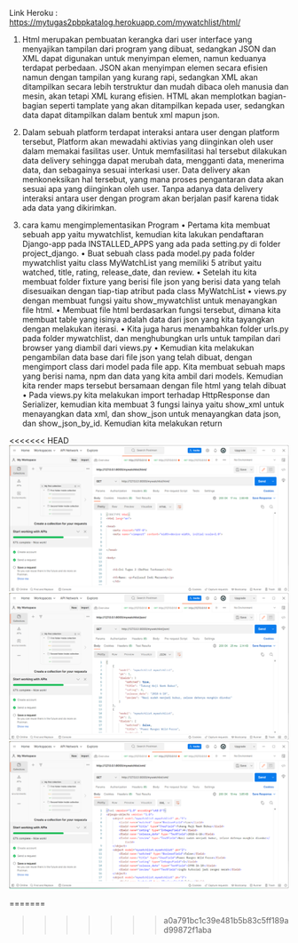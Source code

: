 Link Heroku : https://mytugas2pbpkatalog.herokuapp.com/mywatchlist/html/

1. Html merupakan pembuatan kerangka dari user interface yang menyajikan tampilan
   dari program yang dibuat, sedangkan JSON dan XML dapat digunakan untuk menyimpan 
   elemen, namun keduanya terdapat perbedaan. JSON akan menyimpan elemen secara efisien
   namun dengan tampilan yang kurang rapi, sedangkan XML akan ditampilkan secara lebih terstruktur
   dan mudah dibaca oleh manusia dan mesin, akan tetapi XML kurang efisien.
   HTML akan memplotkan bagian-bagian seperti tamplate yang akan ditampilkan kepada user,
   sedangkan data dapat ditampilkan dalam bentuk xml mapun json.

 2. Dalam sebuah platform terdapat interaksi antara user dengan platform tersebut, Platform akan mewadahi aktivias yang diinginkan oleh user dalam memakai fasilitas user. Untuk memfasilitasi hal tersebut dilakukan data delivery sehingga dapat merubah data, mengganti data, menerima data, dan sebagainya sesuai interkasi user. Data delivery akan menkoneksikan hal tersebut, yang mana proses pengantaran data akan sesuai apa yang diinginkan oleh user. Tanpa adanya data delivery interaksi antara user dengan program akan berjalan pasif karena tidak ada data yang dikirimkan.


3. cara kamu mengimplementasikan Program
• Pertama kita membuat sebuah app yaitu mywatchlist, kemudian kita lakukan pendaftaran Django-app pada INSTALLED_APPS yang ada pada setting.py di folder project_django. 
• Buat sebuah class pada model.py pada folder mywatchlist yaitu class MyWatchList yang memiliki 5 atribut yaitu watched, title, rating, release_date, dan review.
• Setelah itu kita membuat folder fixture yang berisi file json yang berisi data yang telah disesuaikan dengan tiap-tiap atribut pada class MyWatchList
• views.py dengan membuat  fungsi yaitu show_mywatchlist untuk menayangkan file html.
• Membuat file html berdasarkan fungsi tersebut, dimana kita membuat table yang isinya adalah data dari json yang kita tayangkan dengan melakukan iterasi.
• Kita juga harus menambahkan folder urls.py pada folder mywatchlist, dan menghubungkan urls untuk tampilan dari browser yang diambil dari views.py
• Kemudian kita melakukan pengambilan data base dari file json yang telah dibuat, dengan mengimport class dari model pada file app. Kita membuat sebuah maps yang berisi nama, npm dan data yang kita ambil dari models. Kemudian kita render maps tersebut bersamaan dengan file html yang telah dibuat
• Pada views.py kita melakukan import terhadap HttpResponse dan Serializer, kemudian kita membuat 3 fungsi lainya yaitu show_xml untuk menayangkan data xml, dan show_json untuk menayangkan data json, dan show_json_by_id. Kemudian kita melakukan return


<<<<<<< HEAD
![POSTMAN!](image/postmanss_1.png)
![POSTMAN!](image/postmanss_2.png)
![POSTMAN!](image/postmanss_3.png)

=======
>>>>>>> a0a791bc1c39e481b5b83c5ff189ad99872f1aba
